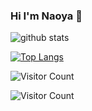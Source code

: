 ### Hi I'm Naoya 👋

![github stats](https://github-readme-stats.vercel.app/api?username=Naoya-Kojima&count_private=true&theme=dark)

[![Top Langs](https://github-readme-stats.vercel.app/api/top-langs/?username=Naoya-Kojima&langs_count=10)](https://github.com/anuraghazra/github-readme-stats)

![Visitor Count](https://profile-counter.glitch.me/Naoya-Kojima/count.svg)

![Visitor Count](https://komarev.com/ghpvc/?username=Naoya-Kojima&color=green)

<!--
**Naoya-Kojima/Naoya-Kojima** is a ✨ _special_ ✨ repository because its `README.md` (this file) appears on your GitHub profile.

Here are some ideas to get you started:

- 🔭 I’m currently working on ...
- 🌱 I’m currently learning ...
- 👯 I’m looking to collaborate on ...
- 🤔 I’m looking for help with ...
- 💬 Ask me about ...
- 📫 How to reach me: ...
- 😄 Pronouns: ...
- ⚡ Fun fact: ...
-->
